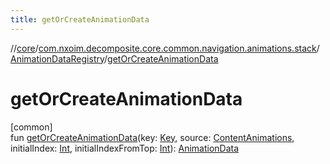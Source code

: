 ```yaml
---
title: getOrCreateAnimationData
---
```

//[core](../../../index.html)/[com.nxoim.decomposite.core.common.navigation.animations.stack](../index.html)/[AnimationDataRegistry](index.html)/[getOrCreateAnimationData](get-or-create-animation-data.html)



# getOrCreateAnimationData



[common]\
fun [getOrCreateAnimationData](get-or-create-animation-data.html)(key: [Key](index.html), source: [ContentAnimations](../../com.nxoim.decomposite.core.common.navigation.animations/-content-animations/index.html), initialIndex: [Int](https://kotlinlang.org/api/latest/jvm/stdlib/kotlin/-int/index.html), initialIndexFromTop: [Int](https://kotlinlang.org/api/latest/jvm/stdlib/kotlin/-int/index.html)): [AnimationData](../-animation-data/index.html)




